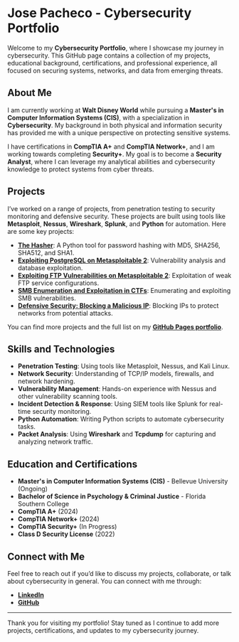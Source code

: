 # Jose Pacheco - Cybersecurity Portfolio

Welcome to my **Cybersecurity Portfolio**, where I showcase my journey in cybersecurity. This GitHub page contains a collection of my projects, educational background, certifications, and professional experience, all focused on securing systems, networks, and data from emerging threats.

## About Me

I am currently working at **Walt Disney World** while pursuing a **Master's in Computer Information Systems (CIS)**, with a specialization in **Cybersecurity**. My background in both physical and information security has provided me with a unique perspective on protecting sensitive systems.

I have certifications in **CompTIA A+** and **CompTIA Network+**, and I am working towards completing **Security+**. My goal is to become a **Security Analyst**, where I can leverage my analytical abilities and cybersecurity knowledge to protect systems from cyber threats.

## Projects

I’ve worked on a range of projects, from penetration testing to security monitoring and defensive security. These projects are built using tools like **Metasploit**, **Nessus**, **Wireshark**, **Splunk**, and **Python** for automation. Here are some key projects:

- **[The Hasher](https://github.com/jgpython/the_hasher)**: A Python tool for password hashing with MD5, SHA256, SHA512, and SHA1.
- **[Exploiting PostgreSQL on Metasploitable 2](https://medium.com/@josegpach/exploiting-postgresql-on-metasploitable-2-ec59c2e63328)**: Vulnerability analysis and database exploitation.
- **[Exploiting FTP Vulnerabilities on Metasploitable 2](https://medium.com/@josegpach/exploiting-ftp-vulnerabilities-on-metasploitable-2-bbd935d42e23)**: Exploitation of weak FTP service configurations.
- **[SMB Enumeration and Exploitation in CTFs](https://medium.com/@josegpach/smb-enumeration-and-exploitation-in-ctfs-be6fc147af76)**: Enumerating and exploiting SMB vulnerabilities.
- **[Defensive Security: Blocking a Malicious IP](https://medium.com/@josegpach/practical-example-of-defensive-security-blocking-a-malicious-ip-96721a08c9b5)**: Blocking IPs to protect networks from potential attacks.

You can find more projects and the full list on my **[GitHub Pages portfolio](https://jgpython.github.io/)**.

## Skills and Technologies

- **Penetration Testing**: Using tools like Metasploit, Nessus, and Kali Linux.
- **Network Security**: Understanding of TCP/IP models, firewalls, and network hardening.
- **Vulnerability Management**: Hands-on experience with Nessus and other vulnerability scanning tools.
- **Incident Detection & Response**: Using SIEM tools like Splunk for real-time security monitoring.
- **Python Automation**: Writing Python scripts to automate cybersecurity tasks.
- **Packet Analysis**: Using **Wireshark** and **Tcpdump** for capturing and analyzing network traffic.

## Education and Certifications

- **Master's in Computer Information Systems (CIS)** - Bellevue University (Ongoing)
- **Bachelor of Science in Psychology & Criminal Justice** - Florida Southern College
- **CompTIA A+** (2024)
- **CompTIA Network+** (2024)
- **CompTIA Security+** (In Progress)
- **Class D Security License** (2022)

## Connect with Me

Feel free to reach out if you’d like to discuss my projects, collaborate, or talk about cybersecurity in general. You can connect with me through:

- **[LinkedIn](https://www.linkedin.com/in/jose-pacheco-9a8131b1/)**
- **[GitHub](https://github.com/jgpython)**

---

Thank you for visiting my portfolio! Stay tuned as I continue to add more projects, certifications, and updates to my cybersecurity journey.
